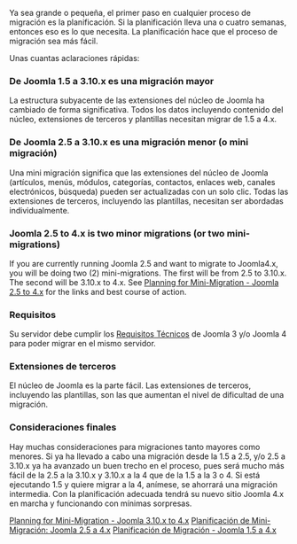 <!-- Filename: Planning_for_Migration / Display title: Planificación de una migración -->

Ya sea grande o pequeña, el primer paso en cualquier proceso de
migración es la planificación. Si la planificación lleva una o cuatro
semanas, entonces eso es lo que necesita. La planificación hace que el
proceso de migración sea más fácil.

Unas cuantas aclaraciones rápidas:

### De Joomla 1.5 a 3.10.x es una migración mayor

La estructura subyacente de las extensiones del núcleo de Joomla ha
cambiado de forma significativa. Todos los datos incluyendo contenido
del núcleo, extensiones de terceros y plantillas necesitan migrar de 1.5
a 4.x.

### De Joomla 2.5 a 3.10.x es una migración menor (o mini migración)

Una mini migración significa que las extensiones del núcleo de Joomla
(artículos, menús, módulos, categorías, contactos, enlaces web, canales
electrónicos, búsqueda) pueden ser actualizadas con un solo clic. Todas
las extensiones de terceros, incluyendo las plantillas, necesitan ser
abordadas individualmente.

### Joomla 2.5 to 4.x is two minor migrations (or two mini-migrations)

If you are currently running Joomla 2.5 and want to migrate to
Joomla4.x, you will be doing two (2) mini-migrations. The first will be
from 2.5 to 3.10.x. The second will be 3.10.x to 4.x. See [Planning for
Mini-Migration - Joomla 2.5 to
4.x](https://docs.joomla.org/Planning_for_Mini-Migration_-_Joomla_2.5_to_4.x "Planning for Mini-Migration - Joomla 2.5 to 4.x")
for the links and best course of action.

### Requisitos

Su servidor debe cumplir los
<a href="https://downloads.joomla.org/technical-requirements"
class="external text" target="_blank"
rel="noreferrer noopener">Requisitos Técnicos</a> de Joomla 3 y/o Joomla
4 para poder migrar en el mismo servidor.

### Extensiones de terceros

El núcleo de Joomla es la parte fácil. Las extensiones de terceros,
incluyendo las plantillas, son las que aumentan el nivel de dificultad
de una migración.

### Consideraciones finales

Hay muchas consideraciones para migraciones tanto mayores como menores.
Si ya ha llevado a cabo una migración desde la 1.5 a 2.5, y/o 2.5 a
3.10.x ya ha avanzado un buen trecho en el proceso, pues será mucho más
fácil de la 2.5 a la 3.10.x y 3.10.x a la 4 que de la 1.5 a la 3 o 4. Si
está ejecutando 1.5 y quiere migrar a la 4, anímese, se ahorrará una
migración intermedia. Con la planificación adecuada tendrá su nuevo
sitio Joomla 4.x en marcha y funcionando con mínimas sorpresas.

<a
href="https://docs.joomla.org/Planning_for_Mini-Migration_-_Joomla_3.10.x_to_4.x"
id="content-button" class="button expand">Planning for Mini-Migration -
Joomla 3.10.x to 4.x</a> <a
href="https://docs.joomla.org/Planning_for_Mini-Migration_-_Joomla_2.5_to_4.x"
id="content-button" class="button expand">Planificación de
Mini-Migración: Joomla 2.5 a 4.x</a>
<a href="https://docs.joomla.org/Planning_Migration_-_Joomla_1.5_to_4"
id="content-button" class="button expand success">Planificación de
Migración - Joomla 1.5 a 4.x</a>
